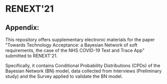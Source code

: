 # RENEXT'21

## Appendix:

This repository offers supplementary electronic materials for the paper "Towards Technology Acceptance: a Bayesian Network of soft requirements, the case of the NHS COVID-19 Test and Trace App" submitted to RENEXT'21. 

Specifically, it contains Conditional Probability Distributions (CPDs) of the Bayesian Network (BN) model, data collected from Interviews (Preliminary study) and the Survey applied to validate the BN model.
